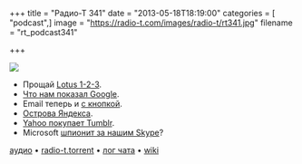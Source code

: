 +++
title = "Радио-Т 341"
date = "2013-05-18T18:19:00"
categories = [ "podcast",]
image = "https://radio-t.com/images/radio-t/rt341.jpg"
filename = "rt_podcast341"

+++

![](https://radio-t.com/images/radio-t/rt341.jpg)

* Прощай [Lotus 1-2-3](http://www.zdnet.com/goodbye-lotus-1-2-3-7000015385/).
* [Что нам показал Google](http://mashable.com/2013/05/15/google-io-announcements-2013/).
* Email теперь и [с кнопкой](http://techcrunch.com/2013/05/15/google-makes-email-more-interactive-with-customizable-gmail-action-buttons/).
* [Острова Яндекса](http://clubs.ya.ru/company/replies.xml?item_no=66690).
* [Yahoo покупает Tumblr](http://www.adweek.com/news/technology/yahoo-talks-acquire-tumblr-149583).
* Microsoft [шпионит за нашим Skype](http://www.zdnet.com/is-microsoft-reading-your-skype-instant-messages-7000015388/)?

[аудио](https://cdn.radio-t.com/rt_podcast341.mp3) • [radio-t.torrent](http://www.radio-t.com/torrents/rt_podcast341.mp3.torrent) • [лог чата](http://chat.radio-t.com/logs/radio-t-341.html) • [wiki](http://wiki.radio-t.com/%D0%92%D1%8B%D0%BF%D1%83%D1%81%D0%BA_341)<audio src="https://cdn.radio-t.com/rt_podcast341.mp3" preload="none"></audio>
